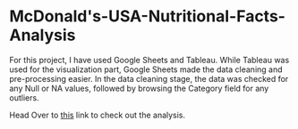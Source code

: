 # McDonald's-USA-Nutritional-Facts-Analysis
For this project, I have used Google Sheets and Tableau. While Tableau was used for the visualization part, Google Sheets made the data cleaning and pre-processing easier. In the data cleaning stage, the data was checked for any Null or NA values, followed by browsing the Category field for any outliers.  

Head Over to [this](https://public.tableau.com/app/profile/a.ujjwal/viz/McDonaldsUSA-NutritionalFactsAnalysis/McDUSANutritionalFactsAnalysis) link to check out the analysis.
